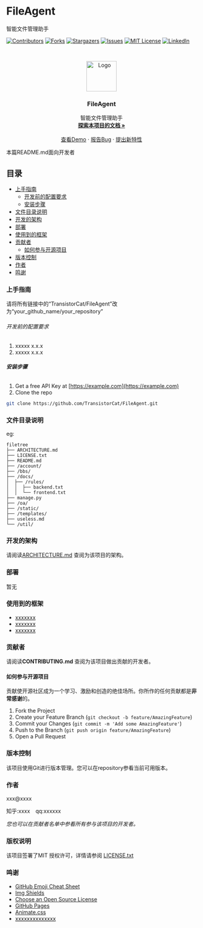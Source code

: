 

# FileAgent

智能文件管理助手

<!-- PROJECT SHIELDS -->

[![Contributors][contributors-shield]][contributors-url]
[![Forks][forks-shield]][forks-url]
[![Stargazers][stars-shield]][stars-url]
[![Issues][issues-shield]][issues-url]
[![MIT License][license-shield]][license-url]
[![LinkedIn][linkedin-shield]][linkedin-url]

<!-- PROJECT LOGO -->
<br />

<p align="center">
  <a href="https://github.com/TransistorCat/FileAgent/">
    <img src="images/logo.png" alt="Logo" width="80" height="80">
  </a>

  <h3 align="center">FileAgent</h3>
  <p align="center">
    智能文件管理助手
    <br />
    <a href="https://github.com/TransistorCat/FileAgent"><strong>探索本项目的文档 »</strong></a>
    <br />
    <br />
    <a href="https://github.com/TransistorCat/FileAgent">查看Demo</a>
    ·
    <a href="https://github.com/TransistorCat/FileAgent/issues">报告Bug</a>
    ·
    <a href="https://github.com/TransistorCat/FileAgentissues">提出新特性</a>
  </p>

</p>


 本篇README.md面向开发者
 
## 目录

- [上手指南](#上手指南)
  - [开发前的配置要求](#开发前的配置要求)
  - [安装步骤](#安装步骤)
- [文件目录说明](#文件目录说明)
- [开发的架构](#开发的架构)
- [部署](#部署)
- [使用到的框架](#使用到的框架)
- [贡献者](#贡献者)
  - [如何参与开源项目](#如何参与开源项目)
- [版本控制](#版本控制)
- [作者](#作者)
- [鸣谢](#鸣谢)

### 上手指南

请将所有链接中的“TransistorCat/FileAgent”改为“your_github_name/your_repository”



###### 开发前的配置要求

1. xxxxx x.x.x
2. xxxxx x.x.x

###### **安装步骤**

1. Get a free API Key at [https://example.com](https://example.com)
2. Clone the repo

```sh
git clone https://github.com/TransistorCat/FileAgent.git
```

### 文件目录说明
eg:

```
filetree 
├── ARCHITECTURE.md
├── LICENSE.txt
├── README.md
├── /account/
├── /bbs/
├── /docs/
│  ├── /rules/
│  │  ├── backend.txt
│  │  └── frontend.txt
├── manage.py
├── /oa/
├── /static/
├── /templates/
├── useless.md
└── /util/

```





### 开发的架构 

请阅读[ARCHITECTURE.md](https://github.com/TransistorCat/FileAgent/blob/master/ARCHITECTURE.md) 查阅为该项目的架构。

### 部署

暂无

### 使用到的框架

- [xxxxxxx](https://getbootstrap.com)
- [xxxxxxx](https://jquery.com)
- [xxxxxxx](https://laravel.com)

### 贡献者

请阅读**CONTRIBUTING.md** 查阅为该项目做出贡献的开发者。

#### 如何参与开源项目

贡献使开源社区成为一个学习、激励和创造的绝佳场所。你所作的任何贡献都是**非常感谢**的。


1. Fork the Project
2. Create your Feature Branch (`git checkout -b feature/AmazingFeature`)
3. Commit your Changes (`git commit -m 'Add some AmazingFeature'`)
4. Push to the Branch (`git push origin feature/AmazingFeature`)
5. Open a Pull Request



### 版本控制

该项目使用Git进行版本管理。您可以在repository参看当前可用版本。

### 作者

xxx@xxxx

知乎:xxxx  &ensp; qq:xxxxxx    

 *您也可以在贡献者名单中参看所有参与该项目的开发者。*

### 版权说明

该项目签署了MIT 授权许可，详情请参阅 [LICENSE.txt](https://github.com/TransistorCat/FileAgent/blob/master/LICENSE.txt)

### 鸣谢


- [GitHub Emoji Cheat Sheet](https://www.webpagefx.com/tools/emoji-cheat-sheet)
- [Img Shields](https://shields.io)
- [Choose an Open Source License](https://choosealicense.com)
- [GitHub Pages](https://pages.github.com)
- [Animate.css](https://daneden.github.io/animate.css)
- [xxxxxxxxxxxxxx](https://connoratherton.com/loaders)

<!-- links -->
[your-project-path]:TransistorCat/FileAgent
[contributors-shield]: https://img.shields.io/github/contributors/TransistorCat/FileAgent.svg?style=flat-square
[contributors-url]: https://github.com/TransistorCat/FileAgent/graphs/contributors
[forks-shield]: https://img.shields.io/github/forks/TransistorCat/FileAgent.svg?style=flat-square
[forks-url]: https://github.com/TransistorCat/FileAgent/network/members
[stars-shield]: https://img.shields.io/github/stars/TransistorCat/FileAgent.svg?style=flat-square
[stars-url]: https://github.com/TransistorCat/FileAgent/stargazers
[issues-shield]: https://img.shields.io/github/issues/TransistorCat/FileAgent.svg?style=flat-square
[issues-url]: https://img.shields.io/github/issues/TransistorCat/FileAgent.svg
[license-shield]: https://img.shields.io/github/license/TransistorCat/FileAgent.svg?style=flat-square
[license-url]: https://github.com/TransistorCat/FileAgent/blob/master/LICENSE.txt
[linkedin-shield]: https://img.shields.io/badge/-LinkedIn-black.svg?style=flat-square&logo=linkedin&colorB=555
[linkedin-url]: https://linkedin.com/in/shaojintian
